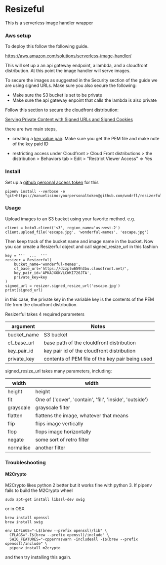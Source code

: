 # Resizeful

This is a serverless image handler wrapper

### Aws setup

To deploy this follow the following guide.

https://aws.amazon.com/solutions/serverless-image-handler/

This will set up a an api gateway endpoint, a lambda, and a
cloudfront distribution. At this point the image handler
will serve images.

To secure the images as suggested in the Security section of
the guide we are using signed URLs. Make sure you also secure
the following:

 - Make sure the S3 bucket is set to be private
 - Make sure the api gateway enpoint that calls the lambda
   is also private

Follow this section to secure the cloudfront distribution:

[Serving Private Content with Signed URLs and Signed Cookies](https://docs.aws.amazon.com/AmazonCloudFront/latest/DeveloperGuide/PrivateContent.html)

there are two main steps,

 - creating a [key value pair](https://docs.aws.amazon.com/AmazonCloudFront/latest/DeveloperGuide/private-content-trusted-signers.html#private-content-creating-cloudfront-key-pairs).
   Make sure you get the PEM file and make note of the key paid ID

 - restricting access under Cloudfront > Cloud Front distributions >
   the distribution > Behaviors tab > Edit > "Restrict Viewer Access" => Yes

### Install

Set up a [github personal access token](https://help.github.com/en/github/authenticating-to-github/creating-a-personal-access-token-for-the-command-line)
for this

```
pipenv install --verbose -e "git+https://manuelisimo:yourpersonaltoken@github.com/wndrfl/resizerful.git#egg=resizerful"
```

### Usage

Upload images to an S3 bucket using your favorite method. e.g.

```
client = boto3.client('s3', region_name='us-west-2')
client.upload_file('escape.jpg', 'wonderful-memes', 'escape.jpg')
```

Then keep track of the bucket name and image name in the bucket.
Now you can create a Resizerful object and call signed_resize_url
in this fashion

```
key = '''  ...  '''
resizer = Resizerful(
    bucket_name='wonderful-memes',
    cf_base_url='https://dzzplw659h3bu.cloudfront.net/',
    key_pair_id='APKAJXOKVLCWKI726JTA',
    private_key=key
)
signed_url = resizer.signed_resize_url('escape.jpg')
print(signed_url)
```

in this case, the private key in the variable key is the contents of
the PEM file from the cloudfront distribution.

Resizerful takes 4 required parameters

| argument | Notes |
|----------|-------|
| bucket_name | S3 bucket |
| cf_base_url | base path of the clouldfront distribution |
| key_pair_id | key pair id of the cloudfront distribution |
| private_key | contents of PEM file of the key pair being used |

signed_resize_url takes many parameters, including:

| width | width |
|-------|-------|
| height | height |
| fit | One of ('cover', 'contain', 'fill', 'inside', 'outside') |
| grayscale | grayscale filter |
| flatten | flattens the image, whatever that means |
| flip | flips image vertically |
| flop | flops image horizontally |
| negate | some sort of retro filter |
| normalise | another filter |

### Troubleshooting

#### M2Crypto

M2Crypto likes python 2 better but it works fine with python 3. If pipenv
fails to build the M2Crypto wheel

```
sudo apt-get install libssl-dev swig
```

or in OSX

```
brew install openssl
brew install swig

env LDFLAGS="-L$(brew --prefix openssl)/lib" \
  CFLAGS="-I$(brew --prefix openssl)/include" \
  SWIG_FEATURES="-cpperraswarn -includeall -I$(brew --prefix openssl)/include" \
  pipenv install m2crypto
```

and then try installing this again.
